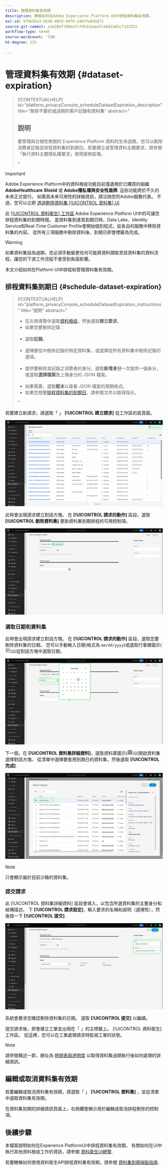```yaml
---
title: 管理資料集有效期
description: 瞭解如何在Adobe Experience Platform UI中排程資料集有效期。
exl-id: 97db55e3-b5d6-40fd-94f0-2463fe041671
source-git-commit: a1628df7d0eefc795d1eaeefce842a65c7133322
workflow-type: tm+mt
source-wordcount: '736'
ht-degree: 22%

---
```


# 管理資料集有效期 {#dataset-expiration}

>[!CONTEXTUALHELP]
>id="platform_privacyConsole_scheduleDatasetExpiration_description"
>title="刪除不要的或過期的客戶記錄和資料集"
>abstract="<h2>說明</h2><p>要管理與合規性無關的 Experience Platform 資料的生命週期，您可以刪除消費者記錄並排程資料集的到期日。若要建立或管理資料主體要求，請參閱「執行資料主體隱私權要求」使用案例區塊。</p>"

>[!IMPORTANT]
>
>Adobe Experience Platform中的資料檢疫功能目前僅適用於已購買的組織 **AdobeHealthcare Shield** 或 **Adobe隱私權與安全性盾牌**. 這些功能將於不久的未來正式發行。 如需其未來可用性的詳細資訊，請洽詢您的Adobe服務代表。 不過，您可以立即 [透過刪除資料集 [!UICONTROL 資料集] UI](../../catalog/datasets/user-guide.md#delete).

此 [[!UICONTROL 資料衛生] 工作區](./overview.md) Adobe Experience Platform UI中的可讓您排程資料集的到期時間。 當資料集到達其到期日時，Data Lake、Identity Service和Real-Time Customer Profile會開始個別程式，從各自的服務中移除資料集的內容。 從所有三項服務中刪除資料後，到期日即會標籤為完成。

>[!WARNING]
>
>如果資料集設為過期，您必須手動變更任何可能將資料擷取至該資料集的資料流程，讓您的下游工作流程不會受到負面影響。

本文介紹如何在Platform UI中排程和管理資料集有效期。

## 排程資料集到期日 {#schedule-dataset-expiration}

>[!CONTEXTUALHELP]
>id="platform_privacyConsole_scheduleDatasetExpiration_instructions"
>title="說明"
>abstract="<ul><li>在左側導覽中選取<a href="https://experienceleague.adobe.com/docs/experience-platform/hygiene/ui/overview.html?lang=zh-Hant">資料檢疫</a>，然後選取<b>建立要求</b>。</li><li>如果您要刪除記錄：</li>   <li>選取<b>記錄</b>。</li>   <li>選擇要從中刪除記錄的特定資料集，或選擇從所有資料集中刪除記錄的選項。</li>   <li>提供要刪除其記錄之消費者的身分。選取<b>新增身分</b>一次提供一個身分，或選取<b>選擇檔案</b>改上傳身分的 JSON 檔案。</li>   <li>如果需要，選取<b>範本</b>以查看 JSON 檔案的預期格式。</li><li>如果您想要<a href="https://experienceleague.adobe.com/docs/experience-platform/hygiene/ui/dataset-expiration.html?lang=zh-Hant#schedule-dataset-expiration">排程資料集的到期日</a>，請參閱文件以取得指示。</li></ul>"

若要建立新請求，請選取「 」 **[!UICONTROL 建立請求]** 從工作區的首頁面。

![影像顯示 [!UICONTROL 建立請求] 正在選取按鈕](../images/ui/ttl/create-request-button.png)

此時會出現請求建立對話方塊。 在 **[!UICONTROL 請求的動作]** 區段，選取 **[!UICONTROL 刪除資料集]** 更新資料集到期排程的可用控制項。

![影像顯示 [!UICONTROL 建立請求] 正在選取按鈕](../images/ui/ttl/dataset-selected.png)

### 選取日期和資料集

此時會出現請求建立對話方塊。 在 **[!UICONTROL 請求的動作]** 區段，選取您要刪除資料集的日期。 您可以手動輸入日期(格式為 `mm/dd/yyyy`)或選取行事曆圖示(![行事曆圖示的影像](../images/ui/ttl/calendar-icon.png))以從對話方塊中選取日期。

![顯示資料集設定到期日的影像](../images/ui/ttl/select-date.png)

下一個，在 **[!UICONTROL 資料集詳細資料]**，選取資料庫圖示(![資料庫圖示的影像](../images/ui/ttl/database-icon.png))以開啟資料集選擇對話方塊。 從清單中選擇要套用到期日的資料集，然後選取 **[!UICONTROL 完成]**.

![顯示正在選取之資料集的影像](../images/ui/ttl/select-dataset.png)

>[!NOTE]
>
只會顯示屬於目前沙箱的資料集。

### 提交請求

此 [!UICONTROL 資料集詳細資料] 區段會填入，以包含所選資料集的主要身分和結構描述。 下 **[!UICONTROL 請求設定]**，輸入要求的名稱和說明（選擇性），然後按一下 **[!UICONTROL 提交]**.

![影像顯示 [!UICONTROL 提交] 正在選取按鈕](../images/ui/ttl/submit.png)

系統會要求您確認刪除資料集的日期。 選取 **[!UICONTROL 提交]** 以繼續。

提交請求後，即會建立工單並出現在「 」的主標籤上。 [!UICONTROL 資料衛生] 工作區。 從這裡，您可以在工單處理請求時監視工單的狀態。

>[!NOTE]
>
請參閱概述一節，網址為 [時間表與透明度](../home.md#dataset-expiration-transparency) 以取得資料集過期執行後如何處理的詳細資訊。

## 編輯或取消資料集有效期

若要編輯或取消資料集有效期，請選取「 」 **[!UICONTROL 資料集]** ，並從清單中選取資料集有效期。

在資料集到期的詳細資訊頁面上，右側欄會顯示用於編輯或取消排程刪除的控制項。

## 後續步驟

本檔案說明如何在Experience PlatformUI中排程資料集有效期。 有關如何在UI中執行其他資料檢疫工作的資訊，請參閱 [資料衛生UI總覽](./overview.md).

若要瞭解如何使用資料衛生API排程資料集有效期，請參閱 [資料集到期端點指南](../api/dataset-expiration.md).
